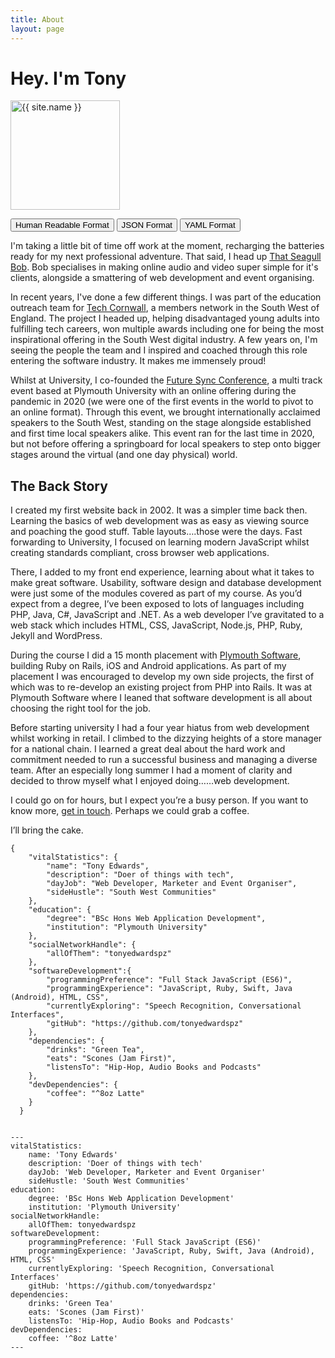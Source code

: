 ```yaml
---
title: About
layout: page
---
```


<h1 id="aboutMe">Hey. I'm Tony</h1>

<a class="link" href="{{ site.url }}/about">
    <img class="selfie" alt="{{ site.name }}" height="175px" width="175px" src="{{ site.url }}/{{ site.picture }}" />
</a>

<p class="about-buttons">
  <button id="HumanReadableButton" onclick="showHideAbout('human');" class="general-button active">Human Readable Format</button>
  <button id="jsonButton" onclick="showHideAbout('json');" class="general-button">JSON Format</button>
  <button id="YAMLButton" onclick="showHideAbout('yaml');" class="general-button">YAML Format</button>
</p>

<div id="about-human" class="show-about">
  <p>I'm taking a little bit of time off work at the moment, recharging the batteries ready for my next professional adventure. That said, I head up <a href="https://thatseagullbob.co.uk">That Seagull Bob</a>. Bob specialises in making online audio and video super simple for it's clients, alongside a smattering of web development and event organising.</p>

  <p>In recent years, I've done a few different things. I was part of the education outreach team for <a href="https://techcornwall.org">Tech Cornwall</a>, a members network in the South West of England. The project I headed up, helping disadvantaged young adults into fulfilling tech careers, won multiple awards including one for being the most inspirational offering in the South West digital industry. A few years on, I'm seeing the people the team and I inspired and coached through this role entering the software industry. It makes me immensely proud!</p>

  <p> Whilst at University, I co-founded the <a href="https://futuresync.co.uk">Future Sync Conference</a>, a multi track event based at Plymouth University with an online offering during the pandemic in 2020 (we were one of the first events in the world to pivot to an online format). Through this event, we brought internationally acclaimed speakers to the South West, standing on the stage alongside established and first time local speakers alike. This event ran for the last time in 2020, but not before offering a springboard for local speakers to step onto bigger stages around the virtual (and one day physical) world.</p>

  <h2>The Back Story</h2>

  <p>I created my first website back in 2002. It was a simpler time back then. Learning
  the basics of web development was as easy as viewing source and poaching the good stuff.
  Table layouts….those were the days. Fast forwarding to University, I focused on learning
  modern JavaScript whilst creating standards compliant, cross browser web applications.</p>

  <p>There, I added to my front end experience, learning about what it takes
  to make great software. Usability, software design and database development were just some of
  the modules covered as part of my course. As you’d expect from a degree, I’ve been
  exposed to lots of languages including PHP, Java, C#, JavaScript and .NET. As a web
  developer I’ve gravitated to a web stack which includes HTML, CSS, JavaScript, Node.js,
  PHP, Ruby, Jekyll and WordPress.</p>

  <p>During the course I did a 15 month placement with <a href="https://plymouthsoftware.com">Plymouth Software</a>, building Ruby on Rails,
  iOS and Android applications. As part of my placement I was encouraged to develop my own
  side projects, the first of which was to re-develop an existing project from PHP into Rails.
  It was at Plymouth Software where I leaned that software development is all about
  choosing the right tool for the job.</p>

  <p>Before starting university I had a four year hiatus from web development whilst working
  in retail. I climbed to the dizzying heights of a store manager for a national chain. I
  learned a great deal about the hard work and commitment needed to run a successful
  business and managing a diverse team. After an especially long summer I had a moment
  of clarity and decided to throw myself what I enjoyed doing……web development.</p>

  <p>I could go on for hours, but I expect you’re a busy person. If you want to know more,
  <a href="https://tonyedwardspz.co.uk/contact/" alt="Contact Me Page">get in touch</a>. Perhaps we could grab a coffee.</p>

  <p>I’ll bring the cake.</p>
</div>

<div id="about-json" class="hide-about">
  <pre><code>{
    "vitalStatistics": {
        "name": "Tony Edwards",
        "description": "Doer of things with tech",
        "dayJob": "Web Developer, Marketer and Event Organiser",
        "sideHustle": "South West Communities"
    },
    "education": {
        "degree": "BSc Hons Web Application Development",
        "institution": "Plymouth University"
    },
    "socialNetworkHandle": {
        "allOfThem": "tonyedwardspz"
    },
    "softwareDevelopment":{
        "programmingPreference": "Full Stack JavaScript (ES6)",
        "programmingExperience": "JavaScript, Ruby, Swift, Java (Android), HTML, CSS",
        "currentlyExploring": "Speech Recognition, Conversational Interfaces",
        "gitHub": "https://github.com/tonyedwardspz"
    },
    "dependencies": {
        "drinks": "Green Tea",
        "eats": "Scones (Jam First)",
        "listensTo": "Hip-Hop, Audio Books and Podcasts"
    },
    "devDependencies": {
        "coffee": "^8oz Latte"
    }
  }
  </code></pre>
</div>


<div id="about-yaml" class="hide-about">
  <pre><code>---
vitalStatistics:
    name: 'Tony Edwards'
    description: 'Doer of things with tech'
    dayJob: 'Web Developer, Marketer and Event Organiser'
    sideHustle: 'South West Communities'
education:
    degree: 'BSc Hons Web Application Development'
    institution: 'Plymouth University'
socialNetworkHandle:
    allOfThem: tonyedwardspz
softwareDevelopment:
    programmingPreference: 'Full Stack JavaScript (ES6)'
    programmingExperience: 'JavaScript, Ruby, Swift, Java (Android), HTML, CSS'
    currentlyExploring: 'Speech Recognition, Conversational Interfaces'
    gitHub: 'https://github.com/tonyedwardspz'
dependencies:
    drinks: 'Green Tea'
    eats: 'Scones (Jam First)'
    listensTo: 'Hip-Hop, Audio Books and Podcasts'
devDependencies:
    coffee: '^8oz Latte'
---
  </code></pre>
</div>

<script>
function showHideAbout(element) {
    let yaml = document.getElementById('about-yaml');
    let json = document.getElementById('about-json');
    let human = document.getElementById('about-human');

    if (element === 'yaml'){
        human.classList.add('hide-about');
        human.classList.remove('show-about');
        json.classList.add('hide-about');
        json.classList.remove('show-about');
        yaml.classList.remove('hide-about');
        yaml.classList.add('show-about');
    } else if (element === 'json'){
        human.classList.add('hide-about');
        human.classList.remove('show-about');
        yaml.classList.add('hide-about');
        yaml.classList.remove('show-about');
        json.classList.remove('hide-about');
        json.classList.add('show-about');
    } else {
        yaml.classList.add('hide-about');
        yaml.classList.remove('show-about');
        json.classList.add('hide-about');
        json.classList.remove('show-about');
        human.classList.remove('hide-about');
        human.classList.add('show-about');
    }

    let buttons = document.querySelectorAll('.general-button');

    for(let i = 0; i < buttons.length; i++){
        buttons[i].classList.remove('active');
    }
    
    element.target.classList.add('active');
}
</script>
